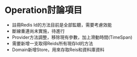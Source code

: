 # Operation討論項目
- 註冊Redis Id的方法目前是全部監聽，需要考慮效能
- 斷線重連尚未實施，待進行
- Provider方法調整，移除現有參數，加上滑動時間(TimeSpan)
- 需要新增一支取得Reids所有現存Id的方法
- Domain新增Store，用來存取Reis和資料庫資料
